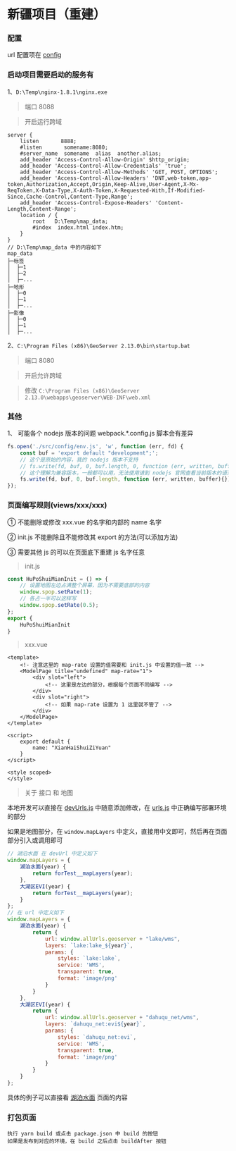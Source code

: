 # 新疆项目（重建）

### 配置

url 配置项在 [config](./public/lib/config) 

### 启动项目需要启动的服务有

1、```D:\Temp\nginx-1.8.1\nginx.exe``` 

> 端口 8088

> 开启运行跨域

```text
server {
    listen       8888;
    #listen       somename:8080;
    #server_name  somename  alias  another.alias;
    add_header 'Access-Control-Allow-Origin' $http_origin;
    add_header 'Access-Control-Allow-Credentials' 'true';
    add_header 'Access-Control-Allow-Methods' 'GET, POST, OPTIONS';
    add_header 'Access-Control-Allow-Headers' 'DNT,web-token,app-token,Authorization,Accept,Origin,Keep-Alive,User-Agent,X-Mx-ReqToken,X-Data-Type,X-Auth-Token,X-Requested-With,If-Modified-Since,Cache-Control,Content-Type,Range';
    add_header 'Access-Control-Expose-Headers' 'Content-Length,Content-Range';
    location / {
        root   D:\Temp\map_data;
        #index  index.html index.htm;
    }
}
// D:\Temp\map_data 中的内容如下
map_data
├─标签
│  ├─1
│  ├─2
│  ├─...
├─地形
│  ├─0
│  ├─1
│  ├─...
├─影像
│  ├─0
│  ├─1
│  ├─...
```

2、```C:\Program Files (x86)\GeoServer 2.13.0\bin\startup.bat``` 

> 端口 8080

> 开启允许跨域

> 修改 ```C:\Program Files (x86)\GeoServer 2.13.0\webapps\geoserver\WEB-INF\web.xml```

### 其他

1、 可能各个 nodejs 版本的问题 webpack.*.config.js 脚本会有差异

```javascript
fs.open('./src/config/env.js', 'w', function (err, fd) {
    const buf = 'export default "development";';
    // 这个是原始的内容，我的 nodejs 版本不支持
    // fs.write(fd, buf, 0, buf.length, 0, function (err, written, buffer){});
    // 这个理解为兼容版本，一般都可以用，无法使用请到 nodejs 官网查看当前版本的语法
    fs.write(fd, buf, 0, buf.length, function (err, written, buffer){});
});
```

### 页面编写规则(views/xxx/xxx)

① 不能删除或修改 xxx.vue 的名字和内部的 name 名字

② init.js 不能删除且不能修改其 export 的方法(可以添加方法)

③ 需要其他 js 的可以在页面底下重建 js 名字任意

> init.js

```javascript
const HuPoShuiMianInit = () => {
    // 设置地图左边占满整个屏幕，因为不需要底部的内容
    window.spop.setRate(1);
    // 各占一半可以这样写
    window.spop.setRate(0.5);
};
export {
    HuPoShuiMianInit
}
```

> xxx.vue

```vue
<template>
    <!- 注意这里的 map-rate 设置的值需要和 init.js 中设置的值一致 -->
    <ModelPage title="undefined" map-rate="1">
        <div slot="left">
            <!-- 这里是左边的部分，根据每个页面不同编写 -->
        </div>
        <div slot="right">
            <!-- 如果 map-rate 设置为 1 这里就不管了 -->
        </div>
    </ModelPage>
</template>

<script>
    export default {
        name: "XianHaiShuiZiYuan"
    }
</script>

<style scoped>
</style>
```

> 关于 接口 和 地图

本地开发可以直接在 [devUrls.js](./public/lib/config/devUrls.js) 中随意添加修改，在 [urls.js](./public/lib/config/urls.js) 中正确编写部署环境的部分

如果是地图部分，在 `window.mapLayers` 中定义，直接用中文即可，然后再在页面部分引入或调用即可

```javascript
// 湖泊水面 在 devUrl 中定义如下
window.mapLayers = {
    湖泊水面(year) {
        return forTest__mapLayers(year);
    },
    大湖区EVI(year) {
        return forTest__mapLayers(year);
    }
};
// 在 url 中定义如下
window.mapLayers = {
    湖泊水面(year) {
        return {
            url: window.allUrls.geoserver + "lake/wms",
            layers: `lake:lake_${year}`,
            params: {
                styles: `lake:lake`,
                service: 'WMS',
                transparent: true,
                format: 'image/png'
            }
        }
    },
    大湖区EVI(year) {
        return {
            url: window.allUrls.geoserver + "dahuqu_net/wms",
            layers: `dahuqu_net:evi${year}`,
            params: {
                styles: `dahuqu_net:evi`,
                service: 'WMS',
                transparent: true,
                format: 'image/png'
            }
        }
    }
};
```

具体的例子可以直接看 [湖泊水面](./src/views/遥感影像监测/湖泊水面/) 页面的内容

### 打包页面

```text
执行 yarn build 或点击 package.json 中 build 的按钮
如果是发布到对应的环境，在 build 之后点击 buildAfter 按钮 
```